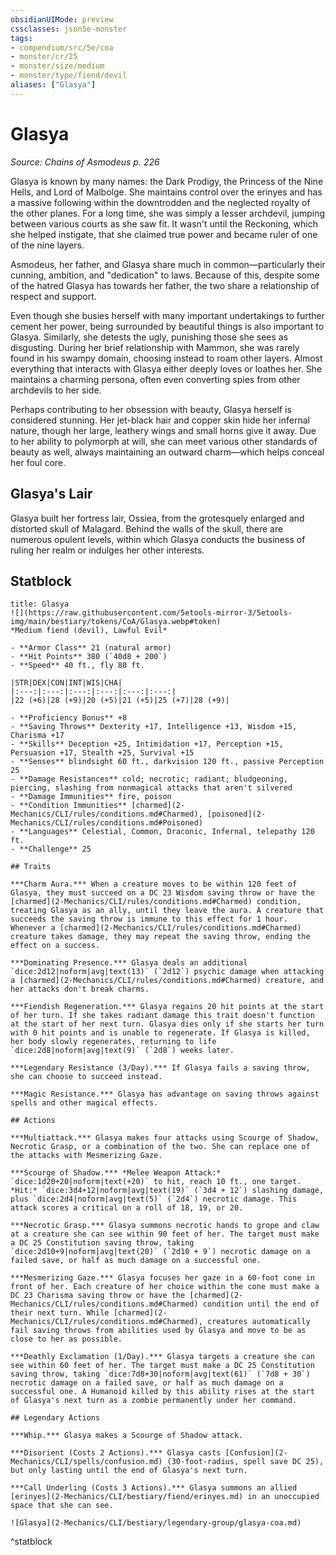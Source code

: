 ```yaml
---
obsidianUIMode: preview
cssclasses: json5e-monster
tags:
- compendium/src/5e/coa
- monster/cr/25
- monster/size/medium
- monster/type/fiend/devil
aliases: ["Glasya"]
---
```

# Glasya
*Source: Chains of Asmodeus p. 226*  

Glasya is known by many names: the Dark Prodigy, the Princess of the Nine Hells, and Lord of Malbolge. She maintains control over the erinyes and has a massive following within the downtrodden and the neglected royalty of the other planes. For a long time, she was simply a lesser archdevil, jumping between various courts as she saw fit. It wasn't until the Reckoning, which she helped instigate, that she claimed true power and became ruler of one of the nine layers.

Asmodeus, her father, and Glasya share much in common—particularly their cunning, ambition, and "dedication" to laws. Because of this, despite some of the hatred Glasya has towards her father, the two share a relationship of respect and support.

Even though she busies herself with many important undertakings to further cement her power, being surrounded by beautiful things is also important to Glasya. Similarly, she detests the ugly, punishing those she sees as disgusting. During her brief relationship with Mammon, she was rarely found in his swampy domain, choosing instead to roam other layers. Almost everything that interacts with Glasya either deeply loves or loathes her. She maintains a charming persona, often even converting spies from other archdevils to her side.

Perhaps contributing to her obsession with beauty, Glasya herself is considered stunning. Her jet-black hair and copper skin hide her infernal nature, though her large, leathery wings and small horns give it away. Due to her ability to polymorph at will, she can meet various other standards of beauty as well, always maintaining an outward charm—which helps conceal her foul core.

## Glasya's Lair

Glasya built her fortress lair, Ossiea, from the grotesquely enlarged and distorted skull of Malagard. Behind the walls of the skull, there are numerous opulent levels, within which Glasya conducts the business of ruling her realm or indulges her other interests.

## Statblock

```ad-statblock
title: Glasya
![](https://raw.githubusercontent.com/5etools-mirror-3/5etools-img/main/bestiary/tokens/CoA/Glasya.webp#token)
*Medium fiend (devil), Lawful Evil*

- **Armor Class** 21 (natural armor)
- **Hit Points** 380 (`40d8 + 200`)
- **Speed** 40 ft., fly 80 ft.

|STR|DEX|CON|INT|WIS|CHA|
|:---:|:---:|:---:|:---:|:---:|:---:|
|22 (+6)|28 (+9)|20 (+5)|21 (+5)|25 (+7)|28 (+9)|

- **Proficiency Bonus** +8
- **Saving Throws** Dexterity +17, Intelligence +13, Wisdom +15, Charisma +17
- **Skills** Deception +25, Intimidation +17, Perception +15, Persuasion +17, Stealth +25, Survival +15
- **Senses** blindsight 60 ft., darkvision 120 ft., passive Perception 25
- **Damage Resistances** cold; necrotic; radiant; bludgeoning, piercing, slashing from nonmagical attacks that aren't silvered
- **Damage Immunities** fire, poison
- **Condition Immunities** [charmed](2-Mechanics/CLI/rules/conditions.md#Charmed), [poisoned](2-Mechanics/CLI/rules/conditions.md#Poisoned)
- **Languages** Celestial, Common, Draconic, Infernal, telepathy 120 ft.
- **Challenge** 25

## Traits

***Charm Aura.*** When a creature moves to be within 120 feet of Glasya, they must succeed on a DC 23 Wisdom saving throw or have the [charmed](2-Mechanics/CLI/rules/conditions.md#Charmed) condition, treating Glasya as an ally, until they leave the aura. A creature that succeeds the saving throw is immune to this effect for 1 hour. Whenever a [charmed](2-Mechanics/CLI/rules/conditions.md#Charmed) creature takes damage, they may repeat the saving throw, ending the effect on a success.

***Dominating Presence.*** Glasya deals an additional `dice:2d12|noform|avg|text(13)` (`2d12`) psychic damage when attacking a [charmed](2-Mechanics/CLI/rules/conditions.md#Charmed) creature, and her attacks don't break charms.

***Fiendish Regeneration.*** Glasya regains 20 hit points at the start of her turn. If she takes radiant damage this trait doesn't function at the start of her next turn. Glasya dies only if she starts her turn with 0 hit points and is unable to regenerate. If Glasya is killed, her body slowly regenerates, returning to life `dice:2d8|noform|avg|text(9)` (`2d8`) weeks later.

***Legendary Resistance (3/Day).*** If Glasya fails a saving throw, she can choose to succeed instead.

***Magic Resistance.*** Glasya has advantage on saving throws against spells and other magical effects.

## Actions

***Multiattack.*** Glasya makes four attacks using Scourge of Shadow, Necrotic Grasp, or a combination of the two. She can replace one of the attacks with Mesmerizing Gaze.

***Scourge of Shadow.*** *Melee Weapon Attack:* `dice:1d20+20|noform|text(+20)` to hit, reach 10 ft., one target. *Hit:* `dice:3d4+12|noform|avg|text(19)` (`3d4 + 12`) slashing damage, plus `dice:2d4|noform|avg|text(5)` (`2d4`) necrotic damage. This attack scores a critical on a roll of 18, 19, or 20.

***Necrotic Grasp.*** Glasya summons necrotic hands to grope and claw at a creature she can see within 90 feet of her. The target must make a DC 25 Constitution saving throw, taking `dice:2d10+9|noform|avg|text(20)` (`2d10 + 9`) necrotic damage on a failed save, or half as much damage on a successful one.

***Mesmerizing Gaze.*** Glasya focuses her gaze in a 60-foot cone in front of her. Each creature of her choice within the cone must make a DC 23 Charisma saving throw or have the [charmed](2-Mechanics/CLI/rules/conditions.md#Charmed) condition until the end of their next turn. While [charmed](2-Mechanics/CLI/rules/conditions.md#Charmed), creatures automatically fail saving throws from abilities used by Glasya and move to be as close to her as possible.

***Deathly Exclamation (1/Day).*** Glasya targets a creature she can see within 60 feet of her. The target must make a DC 25 Constitution saving throw, taking `dice:7d8+30|noform|avg|text(61)` (`7d8 + 30`) necrotic damage on a failed save, or half as much damage on a successful one. A Humanoid killed by this ability rises at the start of Glasya's next turn as a zombie permanently under her command.

## Legendary Actions

***Whip.*** Glasya makes a Scourge of Shadow attack.

***Disorient (Costs 2 Actions).*** Glasya casts [Confusion](2-Mechanics/CLI/spells/confusion.md) (30-foot-radius, spell save DC 25), but only lasting until the end of Glasya's next turn.

***Call Underling (Costs 3 Actions).*** Glasya summons an allied [erinyes](2-Mechanics/CLI/bestiary/fiend/erinyes.md) in an unoccupied space that she can see.

![Glasya](2-Mechanics/CLI/bestiary/legendary-group/glasya-coa.md)
```
^statblock